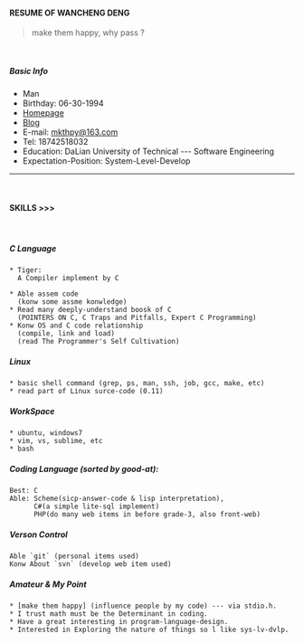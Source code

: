 #### RESUME OF WANCHENG DENG
> make them happy, why pass ?

<br/>

##### Basic Info
* Man
* Birthday: 06-30-1994
* [Homepage](https://whps.github.io)
* [Blog](https://github.com/whps/whps.github.io/issues)
* E-mail: mkthpy@163.com
* Tel: 18742518032
* Education: DaLian University of Technical --- Software Engineering
* Expectation-Position: System-Level-Develop

<hr/>
<br/>

#### SKILLS >>>
<br/>

##### C Language
```
* Tiger: 
  A Compiler implement by C
  
* Able assem code 
  (konw some assme konwledge)
* Read many deeply-understand boosk of C 
  (POINTERS ON C, C Traps and Pitfalls, Expert C Programming)
* Konw OS and C code relationship 
  (compile, link and load)
  (read The Programmer's Self Cultivation)
```

##### Linux
```
* basic shell command (grep, ps, man, ssh, job, gcc, make, etc)
* read part of Linux surce-code (0.11)
```

##### WorkSpace
```
* ubuntu, windows7
* vim, vs, sublime, etc
* bash
```

##### Coding Language (sorted by good-at):
```
Best: C
Able: Scheme(sicp-answer-code & lisp interpretation), 
      C#(a simple lite-sql implement)
      PHP(do many web items in before grade-3, also front-web)
```

##### Verson Control
```
Able `git` (personal items used)
Konw About `svn` (develop web item used)
```

##### Amateur & My Point
```
* [make them happy] (influence people by my code) --- via stdio.h.
* I trust math must be the Determinant in coding.
* Have a great interesting in program-language-design.
* Interested in Exploring the nature of things so l like sys-lv-dvlp.
```

